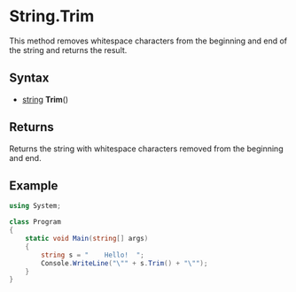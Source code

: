 # String.Trim #

This method removes whitespace characters from the beginning and end of the string and returns the result.

## Syntax ##

- [string](https://docs.microsoft.com/en-us/dotnet/api/system.string?view=net-5.0) **Trim**()

## Returns ##

Returns the string with whitespace characters removed from the beginning and end.

## Example ##

```csharp
using System;

class Program
{
    static void Main(string[] args)
    {
        string s = "    Hello!  ";
        Console.WriteLine("\"" + s.Trim() + "\"");
    }
}
```